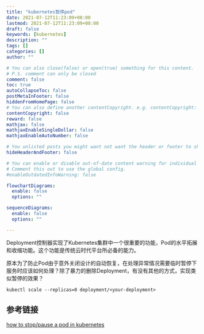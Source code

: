 ```yaml
---
title: "kubernetes暂停pod"
date: 2021-07-12T11:23:09+08:00
lastmod: 2021-07-12T11:23:09+08:00
draft: false
keywords: [kubernetes]
description: ""
tags: []
categories: []
author: ""

# You can also close(false) or open(true) something for this content.
# P.S. comment can only be closed
comment: false
toc: true
autoCollapseToc: false
postMetaInFooter: false
hiddenFromHomePage: false
# You can also define another contentCopyright. e.g. contentCopyright: "This is another copyright."
contentCopyright: false
reward: false
mathjax: false
mathjaxEnableSingleDollar: false
mathjaxEnableAutoNumber: false

# You unlisted posts you might want not want the header or footer to show
hideHeaderAndFooter: false

# You can enable or disable out-of-date content warning for individual post.
# Comment this out to use the global config.
#enableOutdatedInfoWarning: false

flowchartDiagrams:
  enable: false
  options: ""

sequenceDiagrams: 
  enable: false
  options: ""

---
```


Deployment控制器实现了Kubernetes集群中一个很重要的功能，Pod的水平拓展和收缩功能。这个功能是传统云时代平台所必备的能力。

原本为了防止Pod由于意外关闭设计的自动恢复，在处理异常情况需要临时暂停下服务时应该如何处理？除了暴力的删除Deployment，有没有其他的方式，实现类似暂停的效果？

```shell
kubectl scale --replicas=0 deployment/<your-deployment>
```

## 参考链接

[how to stop/pause a pod in kubernetes](https://stackoverflow.com/questions/54821044/how-to-stop-pause-a-pod-in-kubernetes)